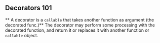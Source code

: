 ## Decorators 101

** A decorator is a `callable` that takes another function as argument (the decorated func.)**
The decorator may perform some processing with the decorated function, 
and return it or replaces it with another function or `callable` object.

